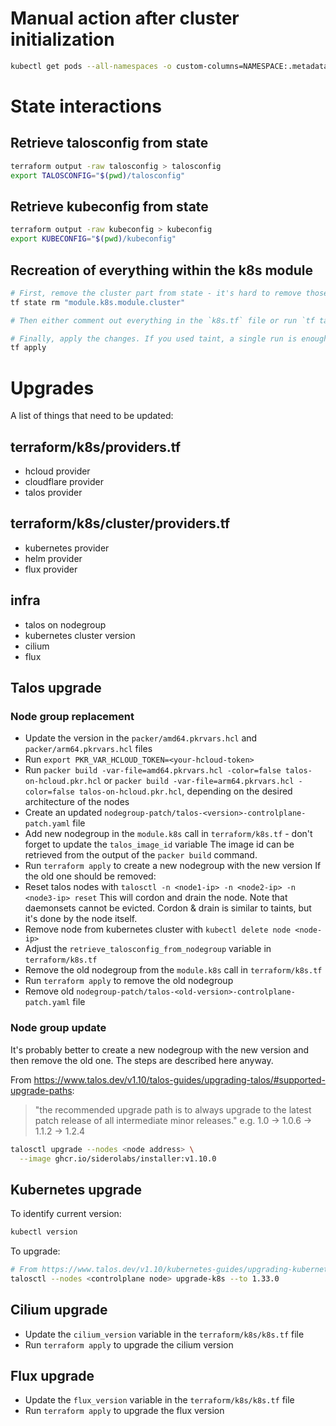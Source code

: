 # Manual action after cluster initialization

```sh
kubectl get pods --all-namespaces -o custom-columns=NAMESPACE:.metadata.namespace,NAME:.metadata.name,HOSTNETWORK:.spec.hostNetwork --no-headers=true | grep '<none>' | awk '{print "-n "$1" "$2}' | xargs -L 1 -r kubectl delete pod
```

# State interactions

## Retrieve talosconfig from state

```sh
terraform output -raw talosconfig > talosconfig
export TALOSCONFIG="$(pwd)/talosconfig"
```

## Retrieve kubeconfig from state

```sh
terraform output -raw kubeconfig > kubeconfig
export KUBECONFIG="$(pwd)/kubeconfig"
```

## Recreation of everything within the k8s module

```sh
# First, remove the cluster part from state - it's hard to remove those resources, and since the nodes are recreated anyway, removal is not necessary
tf state rm "module.k8s.module.cluster"

# Then either comment out everything in the `k8s.tf` file or run `tf taint "module.k8s.module.config.talos_machine_secrets.main"`

# Finally, apply the changes. If you used taint, a single run is enough, otherwise reapply after reverting the commenting out part.
tf apply
```


# Upgrades


A list of things that need to be updated:

## terraform/k8s/providers.tf
- hcloud provider
- cloudflare provider
- talos provider

## terraform/k8s/cluster/providers.tf
- kubernetes provider
- helm provider
- flux provider

## infra
- talos on nodegroup
- kubernetes cluster version
- cilium
- flux


## Talos upgrade

### Node group replacement

- Update the version in the `packer/amd64.pkrvars.hcl` and `packer/arm64.pkrvars.hcl` files
- Run `export PKR_VAR_HCLOUD_TOKEN=<your-hcloud-token>`
- Run `packer build -var-file=amd64.pkrvars.hcl -color=false talos-on-hcloud.pkr.hcl`
  or `packer build -var-file=arm64.pkrvars.hcl -color=false talos-on-hcloud.pkr.hcl`, depending on the desired architecture of the nodes
- Create an updated `nodegroup-patch/talos-<version>-controlplane-patch.yaml` file
- Add new nodegroup in the `module.k8s` call in `terraform/k8s.tf` - don't forget to update the `talos_image_id` variable
  The image id can be retrieved from the output of the `packer build` command.
- Run `terraform apply` to create a new nodegroup with the new version
If the old one should be removed:
- Reset talos nodes with `talosctl -n <node1-ip> -n <node2-ip> -n <node3-ip> reset`
  This will cordon and drain the node.
  Note that daemonsets cannot be evicted.
  Cordon & drain is similar to taints, but it's done by the node itself.
- Remove node from kubernetes cluster with `kubectl delete node <node-ip>`
- Adjust the `retrieve_talosconfig_from_nodegroup` variable in `terraform/k8s.tf`
- Remove the old nodegroup from the `module.k8s` call in `terraform/k8s.tf`
- Run `terraform apply` to remove the old nodegroup
- Remove old `nodegroup-patch/talos-<old-version>-controlplane-patch.yaml` file

### Node group update

It's probably better to create a new nodegroup with the new version and then remove the old one. The steps are described here anyway.

From https://www.talos.dev/v1.10/talos-guides/upgrading-talos/#supported-upgrade-paths:
> "the recommended upgrade path is to always upgrade to the latest patch release of all intermediate minor releases."
> e.g. 1.0 -> 1.0.6 -> 1.1.2 -> 1.2.4

```sh
talosctl upgrade --nodes <node address> \
  --image ghcr.io/siderolabs/installer:v1.10.0
```


## Kubernetes upgrade

To identify current version:
```sh
kubectl version
```

To upgrade:
```sh
# From https://www.talos.dev/v1.10/kubernetes-guides/upgrading-kubernetes/
talosctl --nodes <controlplane node> upgrade-k8s --to 1.33.0
```


## Cilium upgrade

- Update the `cilium_version` variable in the `terraform/k8s/k8s.tf` file
- Run `terraform apply` to upgrade the cilium version


## Flux upgrade

- Update the `flux_version` variable in the `terraform/k8s/k8s.tf` file
- Run `terraform apply` to upgrade the flux version
